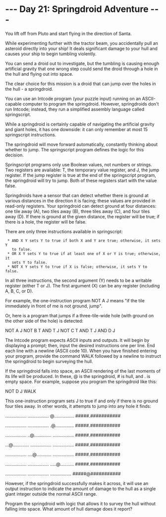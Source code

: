 # --- Day 21: Springdroid Adventure ---

   You lift off from Pluto and start flying in the direction of Santa.

   While experimenting further with the tractor beam, you accidentally pull
   an asteroid directly into your ship! It deals significant damage to your
   hull and causes your ship to begin tumbling violently.

   You can send a droid out to investigate, but the tumbling is causing
   enough artificial gravity that one wrong step could send the droid through
   a hole in the hull and flying out into space.

   The clear choice for this mission is a droid that can jump over the holes
   in the hull - a springdroid.

   You can use an Intcode program (your puzzle input) running on an
   ASCII-capable computer to program the springdroid. However, springdroids
   don't run Intcode; instead, they run a simplified assembly language called
   springscript.

   While a springdroid is certainly capable of navigating the artificial
   gravity and giant holes, it has one downside: it can only remember at most
   15 springscript instructions.

   The springdroid will move forward automatically, constantly thinking about
   whether to jump. The springscript program defines the logic for this
   decision.

   Springscript programs only use Boolean values, not numbers or strings. Two
   registers are available: T, the temporary value register, and J, the jump
   register. If the jump register is true at the end of the springscript
   program, the springdroid will try to jump. Both of these registers start
   with the value false.

   Springdroids have a sensor that can detect whether there is ground at
   various distances in the direction it is facing; these values are provided
   in read-only registers. Your springdroid can detect ground at four
   distances: one tile away (A), two tiles away (B), three tiles away (C),
   and four tiles away (D). If there is ground at the given distance, the
   register will be true; if there is a hole, the register will be false.

   There are only three instructions available in springscript:

     * AND X Y sets Y to true if both X and Y are true; otherwise, it sets Y
       to false.
     * OR X Y sets Y to true if at least one of X or Y is true; otherwise, it
       sets Y to false.
     * NOT X Y sets Y to true if X is false; otherwise, it sets Y to false.

   In all three instructions, the second argument (Y) needs to be a writable
   register (either T or J). The first argument (X) can be any register
   (including A, B, C, or D).

   For example, the one-instruction program NOT A J means "if the tile
   immediately in front of me is not ground, jump".

   Or, here is a program that jumps if a three-tile-wide hole (with ground on
   the other side of the hole) is detected:

 NOT A J
 NOT B T
 AND T J
 NOT C T
 AND T J
 AND D J

   The Intcode program expects ASCII inputs and outputs. It will begin by
   displaying a prompt; then, input the desired instructions one per line.
   End each line with a newline (ASCII code 10). When you have finished
   entering your program, provide the command WALK followed by a newline to
   instruct the springdroid to begin surveying the hull.

   If the springdroid falls into space, an ASCII rendering of the last
   moments of its life will be produced. In these, @ is the springdroid, # is
   hull, and . is empty space. For example, suppose you program the
   springdroid like this:

 NOT D J
 WALK

   This one-instruction program sets J to true if and only if there is no
   ground four tiles away. In other words, it attempts to jump into any hole
   it finds:

 .................
 .................
 @................
 #####.###########

 .................
 .................
 .@...............
 #####.###########

 .................
 ..@..............
 .................
 #####.###########

 ...@.............
 .................
 .................
 #####.###########

 .................
 ....@............
 .................
 #####.###########

 .................
 .................
 .....@...........
 #####.###########

 .................
 .................
 .................
 #####@###########

   However, if the springdroid successfully makes it across, it will use an
   output instruction to indicate the amount of damage to the hull as a
   single giant integer outside the normal ASCII range.

   Program the springdroid with logic that allows it to survey the hull
   without falling into space. What amount of hull damage does it report?

